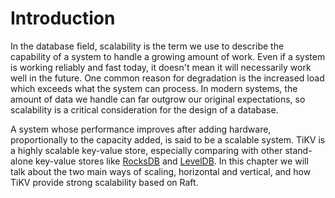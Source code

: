 # Introduction

In the database field, scalability is the term we use to describe the capability of a system to handle a growing amount of work. Even if a system is working reliably and fast today, it doesn't mean it will necessarily work well in the future. One common reason for degradation is the increased load which exceeds what the system can process. In modern systems, the amount of data we handle can far outgrow our original expectations, so scalability is a critical consideration for the design of a database.

A system whose performance improves after adding hardware, proportionally to the capacity added, is said to be a scalable system. TiKV is a highly scalable key-value store, especially comparing with other stand-alone key-value stores like [RocksDB](https://rocksdb.org/) and [LevelDB](https://github.com/google/leveldb). In this chapter we will talk about the two main ways of scaling, horizontal and vertical, and how TiKV provide strong scalability based on Raft.
